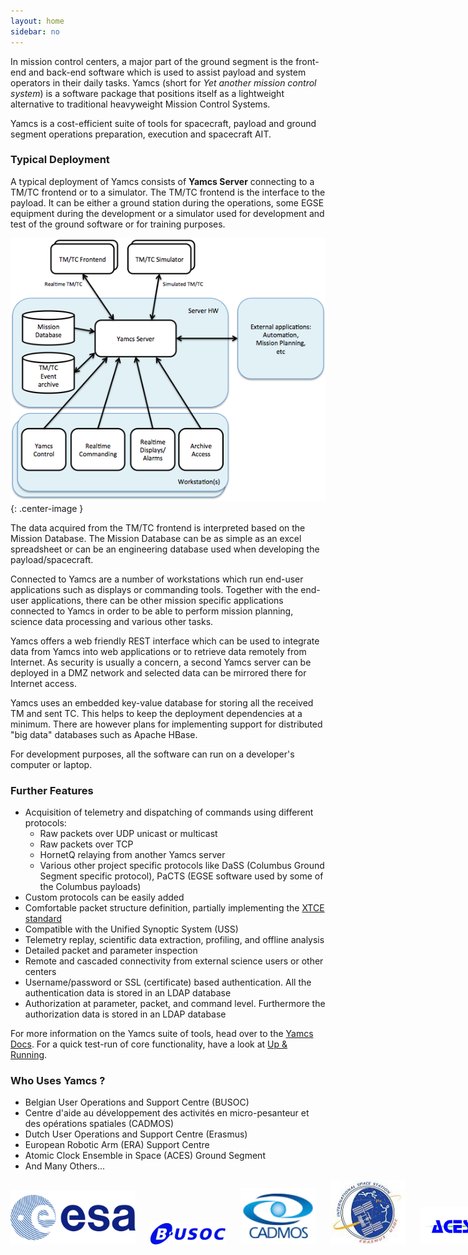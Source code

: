 ```yaml
---
layout: home
sidebar: no
---
```


In mission control centers, a major part of the ground segment is the front-end and back-end software which is used to assist payload and system operators in their daily tasks. Yamcs (short for *Yet another mission control system*) is a software package that positions itself as a lightweight alternative to traditional heavyweight Mission Control Systems.

Yamcs is a cost-efficient suite of tools for spacecraft, payload and ground segment operations preparation, execution and spacecraft AIT.

### Typical Deployment

A typical deployment of Yamcs consists of **Yamcs Server** connecting to a TM/TC frontend or to a simulator. The TM/TC frontend is the interface to the payload. It can be either a ground station during the operations, some EGSE equipment during the development or a simulator used for development and test of the ground software or for training purposes.

![Typical Deployment](/assets/main/typical-deployment.png){: .center-image }

The data acquired from the TM/TC frontend is interpreted based on the Mission Database. The Mission Database can be as simple as an excel spreadsheet or can be an engineering database used when developing the payload/spacecraft.

Connected to Yamcs are a number of workstations which run end-user applications such as displays or commanding tools. Together with the end-user applications, there can be other mission specific applications connected to Yamcs in order to be able to perform mission planning, science data processing and various other tasks.

Yamcs offers a web friendly REST interface which can be used to integrate data from Yamcs into web applications or to retrieve data remotely from Internet. As security is usually a concern, a second Yamcs server can be deployed in a DMZ network and selected data can be mirrored there for Internet access.

Yamcs uses an embedded key-value database for storing all the received TM and sent TC. This helps to keep the deployment dependencies at a minimum. There are however plans for implementing support for distributed "big data" databases such as Apache HBase.

For development purposes, all the software can run on a developer's computer or laptop.

### Further Features
* Acquisition of telemetry and dispatching of commands using different protocols:
    * Raw packets over UDP unicast or multicast
    * Raw packets over TCP
    * HornetQ relaying from another Yamcs server
    * Various other project specific protocols like DaSS (Columbus Ground Segment specific protocol), PaCTS (EGSE software used by some of the Columbus payloads)
* Custom protocols can be easily added
* Comfortable packet structure definition, partially implementing the [XTCE standard](http://www.xtce.org)
* Compatible with the Unified Synoptic System (USS)
* Telemetry replay, scientific data extraction, profiling, and offline analysis
* Detailed packet and parameter inspection
* Remote and cascaded connectivity from external science users or other centers
* Username/password or SSL (certificate) based authentication. All the authentication data is stored in an LDAP database
* Authorization at parameter, packet, and command level. Furthermore the authorization data is stored in an LDAP database


For more information on the Yamcs suite of tools, head over to the [Yamcs Docs](/docs/). For a quick test-run of core functionality, have a look at [Up & Running](/running/).

### Who Uses Yamcs ?
* Belgian User Operations and Support Centre (BUSOC)
* Centre d'aide au développement des activités en micro-pesanteur et des opérations spatiales (CADMOS)
* Dutch User Operations and Support Centre (Erasmus)
* European Robotic Arm (ERA) Support Centre
* Atomic Clock Ensemble in Space (ACES) Ground Segment
* And Many Others...

<style>
#users {
    white-space: nowrap;
}
#users, img
{
  padding-right: 20px;
}
</style>
<div id="users">
<img src="/assets/users/esa.png" title="ESA" style="width: 200px;"/>
<img src="/assets/users/busoc.png" title="B.USOC" style="width: 120px;"/>
<img src="/assets/users/cadmos.gif" title="CADMOS" style="width: 120px;"/>
<img src="/assets/users/erasmus.jpg" title="ERASMUS" style="width: 120px;"/>
<img src="/assets/users/aces.png" title="ACES" style="width: 120px;"/>
</div>

